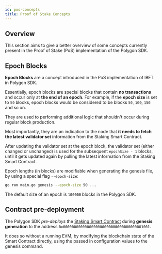 ```yaml
---
id: pos-concepts
title: Proof of Stake Concepts
---
```


## Overview

This section aims to give a better overview of some concepts currently present in the Proof of Stake (PoS) implementation of 
the Polygon SDK.

## Epoch Blocks

**Epoch Blocks** are a concept introduced in the PoS implementation of IBFT in Polygon SDK.

Essentially, epoch blocks are special blocks that contain **no transactions** and occur only at **the end of an epoch**.
For example, if the **epoch size** is set to `50` blocks, epoch blocks would be considered to be blocks `50`, `100`, `150` and so on.

They are used to performing additional logic that shouldn't occur during regular block production. 

Most importantly, they are an indication to the node that **it needs to fetch the latest validator set** information
from the Staking Smart Contract. 

After updating the validator set at the epoch block, the validator set (either changed or unchanged)
is used for the subsequent `epochSize - 1` blocks, until it gets updated again by pulling the latest information from the
Staking Smart Contract.

Epoch lengths (in blocks) are modifiable when generating the genesis file, by using a special flag `--epoch-size`:
```bash
go run main.go genesis --epoch-size 50 ...
```

The default size of an epoch is `100000` blocks in the Polygon SDK.

## Contract pre-deployment

The Polygon SDK _pre-deploys_ the [Staking Smart Contract](https://github.com/0xPolygon/staking-contracts/blob/main/contracts/staking.sol)
during **genesis generation** to the address `0x0000000000000000000000000000000000001001`.

It does so without a running EVM, by modifying the blockchain state of the Smart Contract directly, using the passed
in configuration values to the genesis command.
